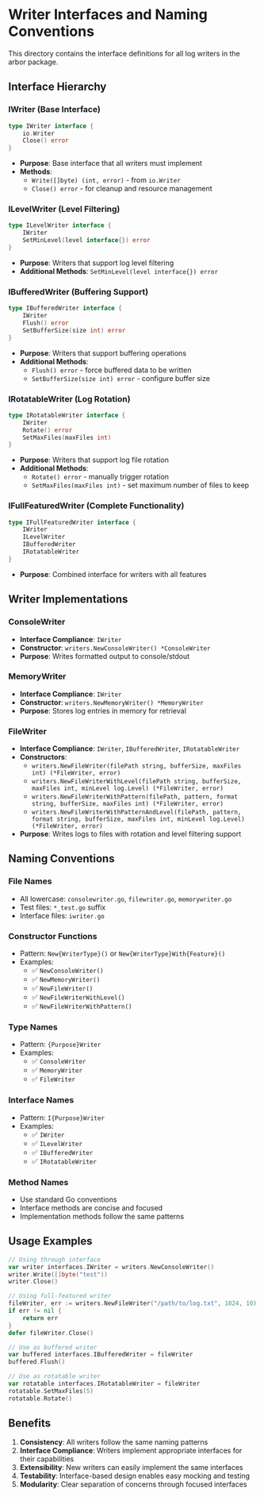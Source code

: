 # Writer Interfaces and Naming Conventions

This directory contains the interface definitions for all log writers in the arbor package.

## Interface Hierarchy

### IWriter (Base Interface)
```go
type IWriter interface {
    io.Writer
    Close() error
}
```
- **Purpose**: Base interface that all writers must implement
- **Methods**: 
  - `Write([]byte) (int, error)` - from `io.Writer`
  - `Close() error` - for cleanup and resource management

### ILevelWriter (Level Filtering)
```go
type ILevelWriter interface {
    IWriter
    SetMinLevel(level interface{}) error
}
```
- **Purpose**: Writers that support log level filtering
- **Additional Methods**: `SetMinLevel(level interface{}) error`

### IBufferedWriter (Buffering Support)
```go
type IBufferedWriter interface {
    IWriter
    Flush() error
    SetBufferSize(size int) error
}
```
- **Purpose**: Writers that support buffering operations
- **Additional Methods**: 
  - `Flush() error` - force buffered data to be written
  - `SetBufferSize(size int) error` - configure buffer size

### IRotatableWriter (Log Rotation)
```go
type IRotatableWriter interface {
    IWriter
    Rotate() error
    SetMaxFiles(maxFiles int)
}
```
- **Purpose**: Writers that support log file rotation
- **Additional Methods**:
  - `Rotate() error` - manually trigger rotation
  - `SetMaxFiles(maxFiles int)` - set maximum number of files to keep

### IFullFeaturedWriter (Complete Functionality)
```go
type IFullFeaturedWriter interface {
    IWriter
    ILevelWriter
    IBufferedWriter
    IRotatableWriter
}
```
- **Purpose**: Combined interface for writers with all features

## Writer Implementations

### ConsoleWriter
- **Interface Compliance**: `IWriter`
- **Constructor**: `writers.NewConsoleWriter() *ConsoleWriter`
- **Purpose**: Writes formatted output to console/stdout

### MemoryWriter  
- **Interface Compliance**: `IWriter`
- **Constructor**: `writers.NewMemoryWriter() *MemoryWriter`
- **Purpose**: Stores log entries in memory for retrieval

### FileWriter
- **Interface Compliance**: `IWriter`, `IBufferedWriter`, `IRotatableWriter`
- **Constructors**: 
  - `writers.NewFileWriter(filePath string, bufferSize, maxFiles int) (*FileWriter, error)`
  - `writers.NewFileWriterWithLevel(filePath string, bufferSize, maxFiles int, minLevel log.Level) (*FileWriter, error)`
  - `writers.NewFileWriterWithPattern(filePath, pattern, format string, bufferSize, maxFiles int) (*FileWriter, error)`
  - `writers.NewFileWriterWithPatternAndLevel(filePath, pattern, format string, bufferSize, maxFiles int, minLevel log.Level) (*FileWriter, error)`
- **Purpose**: Writes logs to files with rotation and level filtering support

## Naming Conventions

### File Names
- All lowercase: `consolewriter.go`, `filewriter.go`, `memorywriter.go`
- Test files: `*_test.go` suffix
- Interface files: `iwriter.go`

### Constructor Functions
- Pattern: `New{WriterType}()` or `New{WriterType}With{Feature}()`
- Examples:
  - ✅ `NewConsoleWriter()`
  - ✅ `NewMemoryWriter()` 
  - ✅ `NewFileWriter()`
  - ✅ `NewFileWriterWithLevel()`
  - ✅ `NewFileWriterWithPattern()`

### Type Names
- Pattern: `{Purpose}Writer`
- Examples:
  - ✅ `ConsoleWriter`
  - ✅ `MemoryWriter`
  - ✅ `FileWriter`

### Interface Names  
- Pattern: `I{Purpose}Writer`
- Examples:
  - ✅ `IWriter`
  - ✅ `ILevelWriter`
  - ✅ `IBufferedWriter`
  - ✅ `IRotatableWriter`

### Method Names
- Use standard Go conventions
- Interface methods are concise and focused
- Implementation methods follow the same patterns

## Usage Examples

```go
// Using through interface
var writer interfaces.IWriter = writers.NewConsoleWriter()
writer.Write([]byte("test"))
writer.Close()

// Using full-featured writer
fileWriter, err := writers.NewFileWriter("/path/to/log.txt", 1024, 10)
if err != nil {
    return err
}
defer fileWriter.Close()

// Use as buffered writer
var buffered interfaces.IBufferedWriter = fileWriter
buffered.Flush()

// Use as rotatable writer  
var rotatable interfaces.IRotatableWriter = fileWriter
rotatable.SetMaxFiles(5)
rotatable.Rotate()
```

## Benefits

1. **Consistency**: All writers follow the same naming patterns
2. **Interface Compliance**: Writers implement appropriate interfaces for their capabilities
3. **Extensibility**: New writers can easily implement the same interfaces
4. **Testability**: Interface-based design enables easy mocking and testing
5. **Modularity**: Clear separation of concerns through focused interfaces
